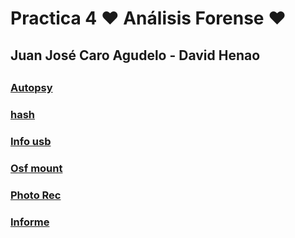 # Practica 4  ♥ Análisis Forense ♥



## Juan José Caro Agudelo - David Henao
## 

### [Autopsy](https://github.com/jjcaro98/Practica4-G9/tree/master/Autopsy)

### [hash](https://github.com/jjcaro98/Practica4-G9/tree/master/Hash)

### [Info usb](https://github.com/jjcaro98/Practica4-G9/tree/master/INFO%20USB)

### [Osf mount](https://github.com/jjcaro98/Practica4-G9/tree/master/OSFMount)

### [Photo Rec](https://github.com/jjcaro98/Practica4-G9/tree/master/PhotoRec)

### [Informe](https://github.com/jjcaro98/Practica4-G9/blob/master/Puntos%20del%201%20al%204.docx)
